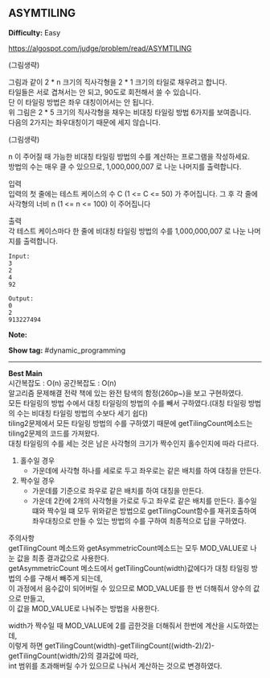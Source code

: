 ## ASYMTILING

**Difficulty:** Easy

https://algospot.com/judge/problem/read/ASYMTILING

(그림생략) <br/>

그림과 같이 2 \* n 크기의 직사각형을 2 \* 1 크기의 타일로 채우려고 합니다. <br/>
타일들은 서로 겹쳐서는 안 되고, 90도로 회전해서 쓸 수 있습니다. <br/>
단 이 타일링 방법은 좌우 대칭이어서는 안 됩니다. <br/>
위 그림은 2 * 5 크기의 직사각형을 채우는 비대칭 타일링 방법 6가지를 보여줍니다. <br/>
다음의 2가지는 좌우대칭이기 때문에 세지 않습니다. <br/>

(그림생략) <br/>

n 이 주어질 때 가능한 비대칭 타일링 방법의 수를 계산하는 프로그램을 작성하세요. <br/>
방법의 수는 매우 클 수 있으므로, 1,000,000,007 로 나눈 나머지를 출력합니다.

입력 <br/>
입력의 첫 줄에는 테스트 케이스의 수 C (1 <= C <= 50) 가 주어집니다. 그 후 각 줄에 사각형의 너비 n (1 <= n <= 100) 이 주어집니다

출력 <br/>
각 테스트 케이스마다 한 줄에 비대칭 타일링 방법의 수를 1,000,000,007 로 나눈 나머지를 출력합니다.

```
Input:
3
2
4
92

Output: 
0
2
913227494
```

**Note:**

**Show tag:** \#dynamic\_programming

------------------------------------

**Best Main** <br/>
시간복잡도 : O(n) 공간복잡도 : O(n) <br/>
알고리즘 문제해결 전략 책에 있는 완전 탐색의 함정(260p~)을 보고 구현하였다. <br/>
모든 타일링의 방법 수에서 대칭 타일링의 방법의 수를 빼서 구하였다.(대칭 타일링 방법의 수는 비대칭 타일링 방법의 수보다 세기 쉽다) <br/>
tiling2문제에서 모든 타일링 방법의 수를 구하였기 때문에 getTilingCount메소드는 tiling2문제의 코드를 가져왔다. <br/>
대칭 타일링의 수를 세는 것은 남은 사각형의 크기가 짝수인지 홀수인지에 따라 다르다.
1. 홀수일 경우
	* 가운데에 사각형 하나를 세로로 두고 좌우로는 같은 배치를 하여 대칭을 만든다.
2. 짝수일 경우
	* 가운데를 기준으로 좌우로 같은 배치를 하여 대칭을 만든다.
	* 가운데 2칸에 2개의 사각형을 가로로 두고 좌우로 같은 배치를 만든다.
홀수일떄와 짝수일 떄 모두 위와같은 방법으로 getTilingCount함수를 재귀호출하여 좌우대칭으로 만들 수 있는 방법의 수를 구하여 최종적으로 답을 구하였다. <br/>

주의사항 <br/>
getTilingCount 메소드와 getAsymmetricCount메소드는 모두 MOD_VALUE로 나눈 값을 최종 결과값으로 사용한다. <br/>
getAsymmetricCount 메소드에서 getTilingCount(width)값에다가 대칭 타일링 방법의 수를 구해서 빼주게 되는데, <br/>
이 과정에서 음수값이 되어버릴 수 있으므로 MOD\_VALUE를 한 번 더해줘서 양수의 값으로 만들고, <br/>
이 값을 MOD_VALUE로 나눠주는 방법을 사용한다. <br/>

width가 짝수일 때 MOD_VALUE에 2를 곱한것을 더해줘서 한번에 계산을 시도하였는데, <br/>
이렇게 하면 getTilingCount(width)-getTilingCount((width-2)/2)-getTilingCount(width/2)의 결과값에 따라, <br/>
int 범위를 초과해버릴 수가 있으므로 나눠서 계산하는 것으로 변경하였다.

